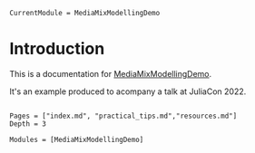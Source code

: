 ```@meta
CurrentModule = MediaMixModellingDemo
```

# Introduction

This is a documentation for [MediaMixModellingDemo](https://github.com/svilup/JuliaCon2022/MediaMixModellingDemo.jl).

It's an example produced to acompany a talk at JuliaCon 2022.

```@index
```

```@contents
Pages = ["index.md", "practical_tips.md","resources.md"]
Depth = 3
```

```@autodocs
Modules = [MediaMixModellingDemo]
```
